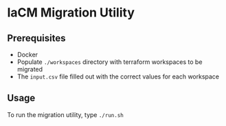 # IaCM Migration Utility

## Prerequisites

* Docker
* Populate `./workspaces` directory with terraform workspaces to be migrated
* The `input.csv` file filled out with the correct values for each workspace

## Usage

To run the migration utility, type `./run.sh`
